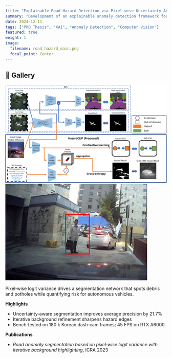 ```yaml
---
title: "Explainable Road Hazard Detection via Pixel-wise Uncertainty Analysis"
summary: "Development of an explainable anomaly detection framework for road environments using pixel-level uncertainty and risk mapping."
date: 2024-12-11
tags: ["PhD Thesis", "XAI", "Anomaly Detection", "Computer Vision"]
featured: true
weight: 1
image:
  filename: road_hazard_main.png
  focal_point: Center
---
```


## 📸 Gallery
![ ](thesis_model_architecture.png)  
![ ](thesis_results_demo.gif)

Pixel‑wise logit variance drives a segmentation network that spots debris and potholes while quantifying risk for autonomous vehicles.

**Highlights**
- Uncertainty‑aware segmentation improves average precision by 21.7% 
- Iterative background refinement sharpens hazard edges  
- Bench‑tested on 180 k Korean dash‑cam frames; 45 FPS on RTX A6000  

**Publications**
- *Road anomaly segmentation based on pixel‑wise logit variance with iterative background highlighting*, ICRA 2023
